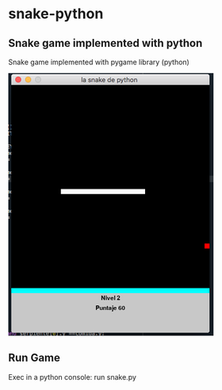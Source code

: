 # snake-python
## Snake game implemented with python

Snake game implemented with pygame library (python)

![plot](./img/snake.png)


## Run Game

Exec in a python console:  run snake.py 
